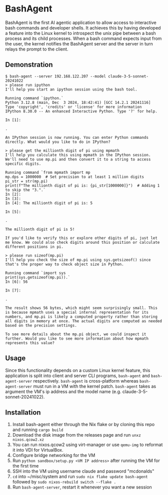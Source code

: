 # BashAgent

BashAgent is the first AI agentic application to allow access to interactive bash commands and developer shells. It achieves this by having developed a feature into the Linux kernel to introspect the unix pipe between a bash process and its child processes. When a bash command expects input from the user, the kernel notifies the BashAgent server and the server in turn relays the prompt to the client.

## Demonstration
```
$ bash-agent --server 192.168.122.207 --model claude-3-5-sonnet-20241022
> please run ipython
I'll help you start an ipython session using the bash tool.

Running command `ipython.`
Python 3.12.8 (main, Dec  3 2024, 18:42:41) [GCC 14.2.1 20241116]
Type 'copyright', 'credits' or 'license' for more information
IPython 8.30.0 -- An enhanced Interactive Python. Type '?' for help.

In [1]:

.

An IPython session is now running. You can enter Python commands directly. What would you like to do in IPython?

> please get the millionth digit of pi using mpmath                  
I'll help you calculate this using mpmath in the IPython session. We'll need to use mp.pi and then convert it to a string to access specific digits.

Running command `from mpmath import mp
mp.dps = 1000000  # Set precision to at least 1 million digits
pi_str = str(mp.pi)
print(f"The millionth digit of pi is: {pi_str[1000000]}")  # Adding 1 to skip the "3.".`
In [2]: 
In [3]: 
In [4]: The millionth digit of pi is: 5

In [5]:

.

The millionth digit of pi is 5! 

If you'd like to verify this or explore other digits of pi, just let me know. We could also check digits around this position or calculate different positions in pi.

> please run sizeof(mp.pi)
I'll help you check the size of mp.pi using sys.getsizeof() since that's the proper way to check object size in Python.

Running command `import sys
print(sys.getsizeof(mp.pi)).`
In [6]: 56

In [7]:

.

The result shows 56 bytes, which might seem surprisingly small. This is because mpmath uses a special internal representation for its numbers, and mp.pi is likely a computed property rather than storing all digits in memory at once. The actual digits are computed as needed based on the precision settings.

To see more details about the mp.pi object, we could inspect it further. Would you like to see more information about how mpmath represents this value?
```

## Usage

Since this functionality depends on a custom Linux kernel feature, this application is split into client and server CLI programs, `bash-agent` and `bash-agent-server` respectively. `bash-agent` is cross-platform whereas `bash-agent-server` must run in a VM with the kernel patch. `bash-agent` takes as argument the VM's ip address and the model name (e.g. claude-3-5-sonnet-20241022).

## Installation

1) Install bash-agent either through the Nix flake or by cloning this repo and running `cargo build`
2) Download the disk image from the releases page and run `unxz nixos.qcow2.xz`
3) You can run nixos.qcow2 using virt-manager or use `qemu-img` to reformat it into VDI for VirtualBox.
4) Configure bridge networking for the VM
5) Run `python sandbox/setup.py <VM IP address>` after running the VM for the first time
6) SSH into the VM using username claude and password "mcdonalds"
7) `cd` into ~/misc/system and run `sudo nix flake update bash-agent` followed by `sudo nixos-rebuild switch --flake .`
8) Run `bash-agent-server`, restart it whenever you want a new session